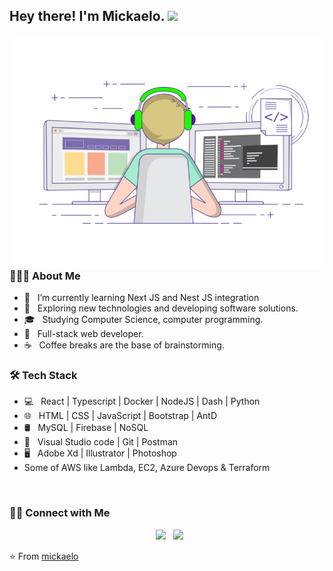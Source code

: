 <h2> Hey there! I'm Mickaelo. <img src="https://github.com/souvikguria98/souvikguria98/blob/master/Hi.gif" width="25"></h2>
<img align="right" alt="GIF" src="https://raw.githubusercontent.com/devSouvik/devSouvik/master/gif3.gif" width="500"/>

<h3> 👨🏻‍💻 About Me </h3>

- 🔭 &nbsp; I’m currently learning Next JS and Nest JS integration
- 🤔 &nbsp; Exploring new technologies and developing software solutions.
- 🎓 &nbsp; Studying Computer Science, computer programming.
- 💼 &nbsp; Full-stack web developer.
- ☕ &nbsp; Coffee breaks are the base of brainstorming. 

<h3>🛠 Tech Stack</h3>

- 💻 &nbsp; React | Typescript | Docker | NodeJS | Dash | Python
- 🌐 &nbsp; HTML | CSS | JavaScript | Bootstrap  | AntD
- 🛢 &nbsp; MySQL | Firebase | NoSQL
- 🔧 &nbsp; Visual Studio code | Git | Postman
- 🖥 &nbsp; Adobe Xd | Illustrator | Photoshop
- Some of AWS like Lambda, EC2, Azure Devops & Terraform

</br>

<h3> 🤝🏻 Connect with Me </h3>

<p align="center">
&nbsp; <a href="https://www.linkedin.com/in/mottmann/" target="_blank" rel="noopener noreferrer"><img src="https://img.icons8.com/plasticine/100/000000/linkedin.png" width="50" /></a>
&nbsp; <a href="mailto:mickaelottmann2@gmail.com" target="_blank" rel="noopener noreferrer"><img src="https://img.icons8.com/plasticine/100/000000/gmail.png"  width="50" /></a>
</p>

⭐️ From [mickaelo](https://github.com/mickaelo)
